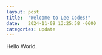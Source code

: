 ```yaml
---
layout: post
title:  "Welcome to Lee Codes!"
date:   2024-11-09 13:25:58 -0600
categories: update
---
```

Hello World.

